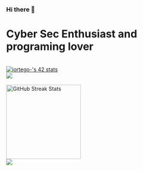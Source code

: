 ### Hi there 👋

<!--
**iortego42/iortego42** is a ✨ _special_ ✨ repository because its `README.md` (this file) appears on your GitHub profile.

Here are some ideas to get you started:

- 🔭 I’m currently working on ...
- 🌱 I’m currently learning ...
- 👯 I’m looking to collaborate on ...
- 🤔 I’m looking for help with ...
- 💬 Ask me about ...
- 📫 How to reach me: ...
- 😄 Pronouns: ...
- ⚡ Fun fact: ...
-->
<div>
    <div align=left>
        <h1> Cyber Sec Enthusiast and programing lover</h1>
        <br>
        <a href="https://github.com/JaeSeoKim/badge42"><img src="https://badge42.vercel.app/api/v2/clgp9g1ry006608icsomc4mmt/stats?cursusId=21&coalitionId=64" alt="iortego-'s 42 stats" /></a>
        <br>
            <img src="https://github-readme-stats.vercel.app/api?username=iortego42&show_icons=true" />
        <br>
       <br>
        <img src="https://github-readme-streak-stats.herokuapp.com/?user=iortego42&theme=react&date_format=j%20M%5B%20Y%5D&currStreakLabel=3d85c6&fire=6FDA44&ring=3d85c6" alt="GitHub Streak Stats" height="200" />
        <br>
        <picture>
<source 
  srcset="https://github-readme-stats.vercel.app/api?username=iortego42&show_icons=true&theme=dark"
  media="(prefers-color-scheme: dark)"
/>
<img src="https://github-readme-stats.vercel.app/api?username=iortego42&show_icons=true&theme=dark" />
</picture>
        <br>
    </div>
</div>
